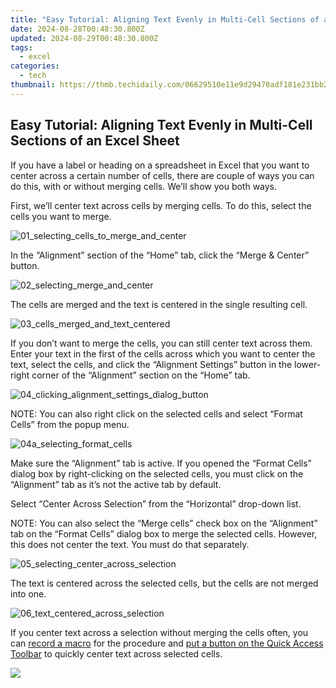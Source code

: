```yaml
---
title: "Easy Tutorial: Aligning Text Evenly in Multi-Cell Sections of an Excel Sheet"
date: 2024-08-28T00:48:30.800Z
updated: 2024-08-29T00:48:30.800Z
tags:
  - excel
categories:
  - tech
thumbnail: https://thmb.techidaily.com/06629510e11e9d29470adf181e231bb23d34ab4b20d9291b76fb465837bc25f3.jpg
---
```


## Easy Tutorial: Aligning Text Evenly in Multi-Cell Sections of an Excel Sheet

If you have a label or heading on a spreadsheet in Excel that you want to center across a certain number of cells, there are couple of ways you can do this, with or without merging cells. We’ll show you both ways.

 First, we’ll center text across cells by merging cells. To do this, select the cells you want to merge.

![01_selecting_cells_to_merge_and_center](https://static1.howtogeekimages.com/wordpress/wp-content/uploads/2015/10/01_selecting_cells_to_merge_and_center.png) 

 In the “Alignment” section of the “Home” tab, click the “Merge & Center” button.

![02_selecting_merge_and_center](https://static1.howtogeekimages.com/wordpress/wp-content/uploads/2015/10/02_selecting_merge_and_center.png) 

 The cells are merged and the text is centered in the single resulting cell.

![03_cells_merged_and_text_centered](https://static1.howtogeekimages.com/wordpress/wp-content/uploads/2015/10/03_cells_merged_and_text_centered.png) 

 If you don’t want to merge the cells, you can still center text across them. Enter your text in the first of the cells across which you want to center the text, select the cells, and click the “Alignment Settings” button in the lower-right corner of the “Alignment” section on the “Home” tab.

![04_clicking_alignment_settings_dialog_button](https://static1.howtogeekimages.com/wordpress/wp-content/uploads/2015/10/04_clicking_alignment_settings_dialog_button.png) 

 NOTE: You can also right click on the selected cells and select “Format Cells” from the popup menu.

![04a_selecting_format_cells](https://static1.howtogeekimages.com/wordpress/wp-content/uploads/2015/10/04a_selecting_format_cells.png) 

 Make sure the “Alignment” tab is active. If you opened the “Format Cells” dialog box by right-clicking on the selected cells, you must click on the “Alignment” tab as it’s not the active tab by default.

 Select “Center Across Selection” from the “Horizontal” drop-down list.

 NOTE: You can also select the “Merge cells” check box on the “Alignment” tab on the “Format Cells” dialog box to merge the selected cells. However, this does not center the text. You must do that separately.

![05_selecting_center_across_selection](https://static1.howtogeekimages.com/wordpress/wp-content/uploads/2015/10/05_selecting_center_across_selection.png) 

 The text is centered across the selected cells, but the cells are not merged into one.

![06_text_centered_across_selection](https://static1.howtogeekimages.com/wordpress/wp-content/uploads/2015/10/06_text_centered_across_selection.png) 

 If you center text across a selection without merging the cells often, you can [record a macro](https://sim-unlock.techidaily.com/easily-unlock-your-honor-100-pro-device-sim-by-drfone-android/) for the procedure and [put a button on the Quick Access Toolbar](https://video-capture.techidaily.com/new-2024-approved-your-path-to-perfect-recording-5-must-know-techniques-for-minecraft-screenshots-macos/) to quickly center text across selected cells.

<ins class="adsbygoogle"
     style="display:block"
     data-ad-format="autorelaxed"
     data-ad-client="ca-pub-7571918770474297"
     data-ad-slot="1223367746"></ins>



<ins class="adsbygoogle"
     style="display:block"
     data-ad-client="ca-pub-7571918770474297"
     data-ad-slot="8358498916"
     data-ad-format="auto"
     data-full-width-responsive="true"></ins>



<!-- affiliate ads begin -->
<a href="https://estore.macxdvd.com/order/checkout.php?PRODS=4526659&QTY=1&AFFILIATE=108875&CART=1"><img src="https://www.macxdvd.com/affiliate/new-banner/vcp-500x500.jpg" border="0"></a>
<!-- affiliate ads end -->